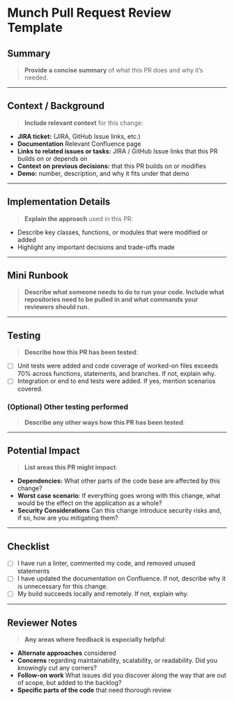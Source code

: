 # Munch Pull Request Review Template

## Summary
> **Provide a concise summary** of what this PR does and why it’s needed.
---

## Context / Background
> **Include relevant context** for this change:
- **JIRA ticket:** (JIRA, GitHub Issue links, etc.)
- **Documentation** Relevant Confluence page
- **Links to related issues or tasks:** JIRA / GitHub Issue links that this PR builds on or depends on
- **Context on previous decisions:** that this PR builds on or modifies
- **Demo:** number, description, and why it fits under that demo
---

## Implementation Details
> **Explain the approach** used in this PR:
 - Describe key classes, functions, or modules that were modified or added
 - Highlight any important decisions and trade-offs made

---

## Mini Runbook
> **Describe what someone needs to do to run your code. Include what repositories need to be pulled in and what commands your reviewers should run.**

---

## Testing
> **Describe how this PR has been tested**:
- [ ] Unit tests were added and code coverage of worked-on files exceeds 70% across functions, statements, and branches. If not, explain why.
- [ ]  Integration or end to end tests were added. If yes, mention scenarios covered.

### (Optional) Other testing performed
> **Describe any other ways how this PR has been tested**:

---

## Potential Impact
> **List areas this PR might impact**:
- **Dependencies:** What other parts of the code base are affected by this change? 
- **Worst case scenario**: If everything goes wrong with this change, what would be the effect on the application as a whole?
- **Security Considerations** Can this change introduce security risks and, if so, how are you mitigating them?
---

## Checklist
- [ ] I have run a linter, commented my code, and removed unused statements
- [ ] I have updated the documentation on Confluence. If not, describe why it is unnecessary for this change.
- [ ]  My build succeeds locally and remotely. If not, explain why.
---

## Reviewer Notes
> **Any areas where feedback is especially helpful**:
- **Alternate approaches** considered
- **Concerns** regarding maintainability, scalability, or readability. Did you knowingly cut any corners?
- **Follow-on work** What issues did you discover along the way that are out of scope, but added to the backlog?
- **Specific parts of the code** that need thorough review

